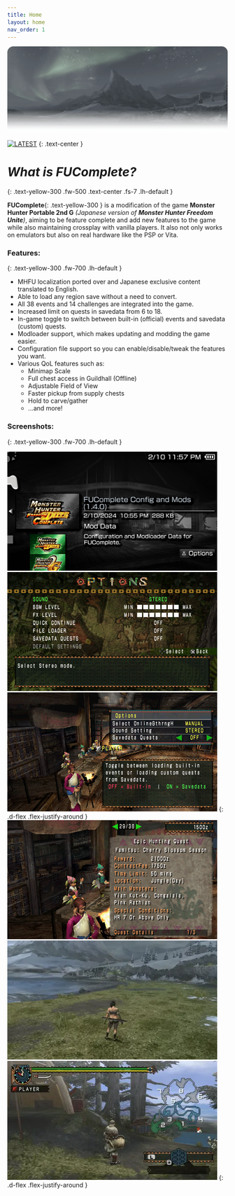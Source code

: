 ```yaml
---
title: Home
layout: home
nav_order: 1
---
```

![PatchLogo](/assets/images/landing_head.png)

[![LATEST](https://img.shields.io/github/v/release/FUComplete/Patch?style=for-the-badge&logo=github&logoColor=ffffff&label=Download%20Latest&color=e7af06)](https://github.com/FUComplete/Patch/releases/latest)
{: .text-center }

# *What is FUComplete?*
{: .text-yellow-300 .fw-500 .text-center .fs-7 .lh-default }

**FUComplete**{: .text-yellow-300 } is a modification of the game **Monster Hunter Portable 2nd G** *(Japanese version of **Monster Hunter Freedom Unite**)*, aiming to be feature complete and add new features to the game while also maintaining crossplay with vanilla players. It also not only works on emulators but also on real hardware like the PSP or Vita.

### Features:
{: .text-yellow-300 .fw-700 .lh-default }

* MHFU localization ported over and Japanese exclusive content translated to English.
* Able to load any region save without a need to convert.
* All 38 events and 14 challenges are integrated into the game.
* Increased limit on quests in savedata from 6 to 18.
* In-game toggle to switch between built-in (official) events and savedata (custom) quests.
* Modloader support, which makes updating and modding the game easier.
* Configuration file support so you can enable/disable/tweak the features you want.
* Various QoL features such as:
  - Minimap Scale
  - Full chest access in Guildhall (Offline)
  - Adjustable Field of View
  - Faster pickup from supply chests
  - Hold to carve/gather
  - ...and more!

### Screenshots:
{: .text-yellow-300 .fw-700 .lh-default }

<a href="/assets/images/mod_savedata.png" target="_blank"><img src="/assets/images/mod_savedata.png"></a>
<a href="/assets/images/options_menu.png" target="_blank"><img src="/assets/images/options_menu.png"></a>
<a href="/assets/images/quest_toggle.png" target="_blank"><img src="/assets/images/quest_toggle.png"></a>
{: .d-flex .flex-justify-around }
<a href="/assets/images/jdlc_quest.png" target="_blank"><img src="/assets/images/jdlc_quest.png"></a>
<a href="/assets/images/FoV.webp" target="_blank"><img src="/assets/images/FoV-smaller.webp"></a>
<a href="/assets/images/Minimap.webp" target="_blank"><img src="/assets/images/Minimap-smaller.webp"></a>
{: .d-flex .flex-justify-around }
